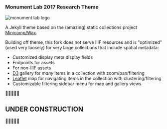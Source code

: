 ### Monument Lab 2017 Research Theme

![monument lab logo](https://github.com/bulbil/monumentlab/raw/master/assets/ml-logo.png)

A Jekyll theme based on the (amazing) static collections project [Minicomp/Wax](https://github.com/minicomp/wax/).

Building off theme, this fork does not serve IIIF resources and is "optimized" (used very loosely) for very large collections that include spatial metadata:

- Customized display meta display fields
- Endpoints for assets
- For non-IIIF assets
- [D3](https://d3js.org) gallery for *many* items in a collection with zoom/pan/filtering
- [Leaflet](https://leafletjs.com/map) map for navigating items in the collection with clustering/filtering
- Customizable filtering sidebar menu for map and gallery views

:construction::construction::construction::construction::construction:

## UNDER CONSTRUCTION

:construction::construction::construction::construction::construction:
